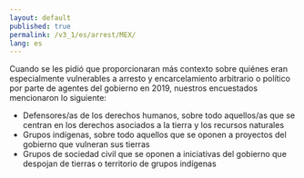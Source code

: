 ```yaml
---
layout: default
published: true
permalink: /v3_1/es/arrest/MEX/
lang: es
---
```


Cuando se les pidió que proporcionaran más contexto sobre quiénes eran especialmente vulnerables a arresto y encarcelamiento arbitrario o político por parte de agentes del gobierno en 2019, nuestros encuestados mencionaron lo siguiente:

- Defensores/as de los derechos humanos, sobre todo aquellos/as que se centran en los derechos asociados a la tierra y los recursos naturales
- Grupos indígenas, sobre todo aquellos que se oponen a proyectos del gobierno que vulneran sus tierras
- Grupos de sociedad civil que se oponen a iniciativas del gobierno que despojan de tierras o territorio de grupos indígenas


